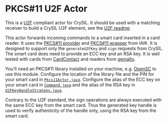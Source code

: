 # PKCS#11 U2F Actor

This is a [U2F](https://www.yubico.com/applications/fido/) compliant actor for CrySIL. It should be used with a matching receiver to build a CrySIL U2F element, see the [U2F readme](./../../../../samples/u2f/).

This actor forwards incoming commands to a smart card inserted in a card reader. It uses the [PKCS#11 provider](https://jce.iaik.tugraz.at/sic/Products/Core_Crypto_Toolkits/PKCS_11_Provider) and [PKCS#11 wrapper](https://jce.iaik.tugraz.at/sic/Products/Core_Crypto_Toolkits/PKCS_11_Wrapper) from IAIK. It is designed to support only the `generateU2FKey` and `sign` requests from CrySIL. The smart card does need to provide an ECC key and an RSA key. It is well tested with cards from [CardContact](http://www.smartcard-hsm.com/) and readers from [gemalto](http://www.gemalto.com/readers).

You'll need an PKCS#11 library installed on your machine, e.g. [OpenSC](https://github.com/OpenSC/OpenSC) to use this module. Configure the location of the library file and the PIN for your smart card in [`Pkcs11Actor.java`](./src/main/java/org/crysil/actor/pkcs11/Pkcs11Actor.java). Configure the alias of the ECC key on your smart card in [`Command.java`](./src/main/java/org/crysil/actor/pkcs11/Command.java) and the alias of the RSA key in [`U2FKeyHandleStrategy.java`](./src/main/java/org/crysil/actor/pkcs11/strategy/U2FKeyHandleStrategy.java).

Contrary to the U2F standard, the sign operations are always executed with the same ECC key from the smart card. Thus the generated key handle is used to verify authenticity of the handle only, using the RSA key from the smart card.

